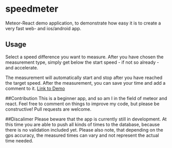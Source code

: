 # speedmeter
Meteor-React demo application, to demonstrate how easy it is to create a very fast web- and ios/android app.

## Usage
Select a speed difference you want to measure. After you have chosen the measurement type, simply get below the start speed - if not so already - and accelerate.

The measurement will automatically start and stop after you have reached the target speed.
After the measurement, you can save your time and add a comment to it.
[Link to Demo](https://speedmeter.meteor.com/)

##Contribution
This is a beginner app, and so am I in the field of meteor and react. Feel free to comment on things to improve my code, but please be constructive!
Pull requests are welcome.

##Discalimer
Please beware that the app is currently still in development.
At this time you are able to push all kinds of times to the database, because there is no validation included yet.
Please also note, that depending on the gps accuracy, the measured times can vary and not represent the actual time needed.
